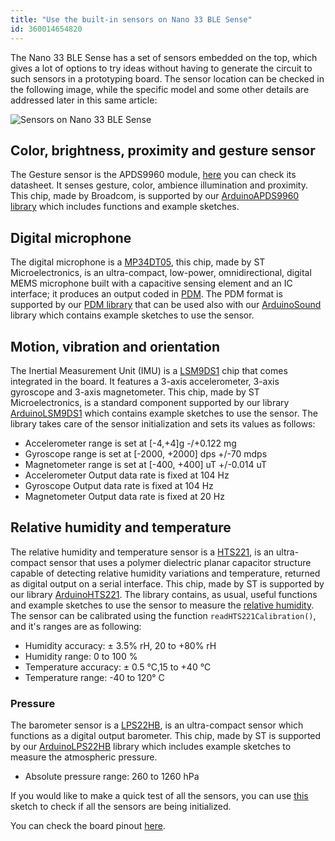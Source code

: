 ```yaml
---
title: "Use the built-in sensors on Nano 33 BLE Sense"
id: 360014654820
---
```


The Nano 33 BLE Sense has a set of sensors embedded on the top, which gives a lot of options to try ideas without having to generate the circuit to such sensors in a prototyping board.
The sensor location can be checked in the following image, while the specific model and some other details are addressed later in this same article:

<img src ="https://content.arduino.cc/assets/NANO-33-BLE-Sense_sensor-indentification.png" title="Sensors on Nano 33 BLE Sense">

## Color, brightness, proximity and gesture sensor

The Gesture sensor is the APDS9960 module, [here](https://docs.broadcom.com/docs/AV02-4191EN) you can check its datasheet. It senses gesture, color, ambience illumination and proximity. This chip, made by Broadcom, is supported by our [ArduinoAPDS9960 library](https://www.arduino.cc/en/Reference/ArduinoAPDS9960) which includes functions and example sketches.

## Digital microphone

The digital microphone is a [MP34DT05](https://content.arduino.cc/assets/Nano_BLE_Sense_mp34dt05-a.pdf), this chip, made by ST Microelectronics, is an ultra-compact, low-power, omnidirectional, digital MEMS microphone built with a capacitive sensing element and an IC interface; it produces an output coded in [PDM](https://en.wikipedia.org/wiki/Pulse-density_modulation). The PDM format is supported by our [PDM library](https://www.arduino.cc/en/Reference/PDM) that can be used also with our [ArduinoSound](https://www.arduino.cc/en/Reference/ArduinoSound) library which contains example sketches to use the sensor.

## Motion, vibration and orientation

The Inertial Measurement Unit (IMU) is a [LSM9DS1](https://content.arduino.cc/assets/Nano_BLE_Sense_lsm9ds1.pd) chip that comes integrated in the board. It features a 3-axis accelerometer, 3-axis gyroscope and 3-axis magnetometer. This chip, made by ST Microelectronics, is a standard component supported by our library [ArduinoLSM9DS1](https://www.arduino.cc/en/Reference/ArduinoLSM9DS1) which contains example sketches to use the sensor.
The library takes care of the sensor initialization and sets its values as follows:

- Accelerometer range is set at [-4,+4]g -/+0.122 mg
- Gyroscope range is set at [-2000, +2000] dps +/-70 mdps
- Magnetometer range is set at [-400, +400] uT +/-0.014 uT
- Accelerometer Output data rate is fixed at 104 Hz
- Gyroscope Output data rate is fixed at 104 Hz
- Magnetometer Output data rate is fixed at 20 Hz

## Relative humidity and temperature

The relative humidity and temperature sensor is a [HTS221](https://content.arduino.cc/assets/Nano_BLE_Sense_HTS221.pdf), is an ultra-compact sensor that uses a polymer dielectric planar capacitor structure capable of detecting relative humidity variations and temperature, returned as digital output on a serial interface. This chip, made by ST is supported by our library [ArduinoHTS221](https://www.arduino.cc/en/Reference/ArduinoHTS221).
The library contains, as usual, useful functions and example sketches to use the sensor to measure the [relative humidity](https://en.wikipedia.org/wiki/Relative_humidity).
The sensor can be calibrated using the function `readHTS221Calibration()`, and it's ranges are as following:

- Humidity accuracy: ± 3.5% rH, 20 to +80% rH
- Humidity range: 0 to 100 %
- Temperature accuracy: ± 0.5 °C,15 to +40 °C
- Temperature range: -40 to 120° C

### Pressure

The barometer sensor is a [LPS22HB](https://content.arduino.cc/assets/Nano_BLE_Sense_lps22hb.pdf), is an ultra-compact sensor which functions as a digital output barometer. This chip, made by ST is supported by our [ArduinoLPS22HB](https://www.arduino.cc/en/Reference/ArduinoLPS22HB) library which includes example sketches to measure the atmospheric pressure.

- Absolute pressure range: 260 to 1260 hPa

If you would like to make a quick test of all the sensors, you can use [this](https://create.arduino.cc/editor/arduino_support/68cca5d0-4f1b-45ea-b43d-f22b759555fa/preview) sketch to check if all the sensors are being initialized.

You can check the board pinout [here](https://content.arduino.cc/assets/Pinout-NANOsense_latest.pdf).
